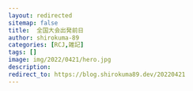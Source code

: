 ```yaml
---
layout: redirected
sitemap: false
title:  全国大会出発前日
author: shirokuma-89
categories: [RCJ,雑記]
tags: []
image: img/2022/0421/hero.jpg
description:
redirect_to: https://blog.shirokuma89.dev/20220421
---
```

